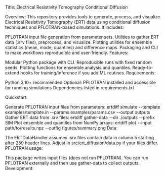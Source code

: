 Title: Electrical Resistivity Tomography Conditional Diffusion

Overview:
This repository provides tools to generate, process, and visualize Electrical Resistivity Tomography (ERT) data using conditional diffusion techniques and PFLOTRAN-based simulations. It includes:

PFLOTRAN input file generation from parameter sets.
Utilities to gather ERT data (.srv files), preprocess, and visualize.
Plotting utilities for ensemble statistics (mean, mode, quantiles) and difference maps.
Packaging and CLI to make workflows reproducible and user-friendly.
Features:

Modular Python package with CLI.
Reproducible runs with fixed random seeds.
Plotting functions for ensemble analysis and quantiles.
Ready-to-extend hooks for training/inference if you add ML routines.
Requirements:

Python 3.10+ recommended
Optional: PFLOTRAN installed and accessible for running simulations
Dependencies listed in requirements.txt

Quickstart:

Generate PFLOTRAN input files from parameters:
ertdiff simulate --template examples/template.in --params examples/params.csv --output outputs
Gather ERT data from .srv files:
ertdiff gather-data --dir ./outputs --prefix SIM
Plot ensemble and quantiles from NumPy arrays:
ertdiff plot --input path/to/results.npz --outfig figures/summary.png
Data:

The ERTDataHandler assumes .srv files contain data in column 5 starting after 259 header lines. Adjust in src/ert_diffusion/data.py if your files differ.
PFLOTRAN usage:

This package writes input files (does not run PFLOTRAN). You can run PFLOTRAN externally and then use gather-data to collect outputs.
Development:
